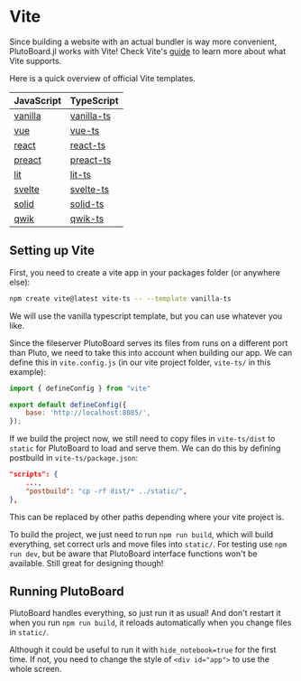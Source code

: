# Vite

Since building a website with an actual bundler is way more convenient, PlutoBoard.jl works with Vite! Check Vite's [guide](https://vite.dev/guide/) to learn more about what Vite supports.

Here is a quick overview of official Vite templates.

| JavaScript                          | TypeScript                                |
| ----------------------------------- | ----------------------------------------- |
| [vanilla](https://vite.new/vanilla) | [vanilla-ts](https://vite.new/vanilla-ts) |
| [vue](https://vite.new/vue)         | [vue-ts](https://vite.new/vue-ts)         |
| [react](https://vite.new/react)     | [react-ts](https://vite.new/react-ts)     |
| [preact](https://vite.new/preact)   | [preact-ts](https://vite.new/preact-ts)   |
| [lit](https://vite.new/lit)         | [lit-ts](https://vite.new/lit-ts)         |
| [svelte](https://vite.new/svelte)   | [svelte-ts](https://vite.new/svelte-ts)   |
| [solid](https://vite.new/solid)     | [solid-ts](https://vite.new/solid-ts)     |
| [qwik](https://vite.new/qwik)       | [qwik-ts](https://vite.new/qwik-ts)       |

## Setting up Vite

First, you need to create a vite app in your packages folder (or anywhere else):

```bash
npm create vite@latest vite-ts -- --template vanilla-ts
```

We will use the vanilla typescript template, but you can use whatever you like.

Since the fileserver PlutoBoard serves its files from runs on a different port than Pluto, we need to take this into account when building our app.
We can define this in `vite.config.js` (in our vite project folder, `vite-ts/` in this example):

```JavaScript
import { defineConfig } from "vite"

export default defineConfig({
    base: 'http://localhost:8085/',
});
```

If we build the project now, we still need to copy files in `vite-ts/dist` to `static` for PlutoBoard to load and serve them. We can do this by defining postbuild in `vite-ts/package.json`:

```json
"scripts": {
    ...,
    "postbuild": "cp -rf dist/* ../static/",
},
```

This can be replaced by other paths depending where your vite project is.

To build the project, we just need to run `npm run build`, which will build everything, set correct urls and move files into `static/`. For testing use `npm run dev`, but be aware that PlutoBoard interface functions won't be available. Still great for designing though!

## Running PlutoBoard

PlutoBoard handles everything, so just run it as usual! And don't restart it when you run `npm run build`, it reloads automatically when you change files in `static/`.

Although it could be useful to run it with `hide_notebook=true` for the first time. If not, you need to change the style of `<div id="app">` to use the whole screen.
